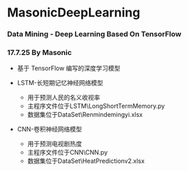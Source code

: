# MasonicDeepLearning
### Data Mining - Deep Learning Based On TensorFlow
### 17.7.25 By Masonic
- 基于 TensorFlow 编写的深度学习模型


- LSTM-长短期记忆神经网络模型
  - 用于预测人民的名义收视率
  - 主程序文件位于LSTM\LongShortTermMemory.py
  - 数据集位于DataSet\Renmindemingyi.xlsx


- CNN-卷积神经网络模型
  - 用于预测电视剧热度
  - 主程序文件位于CNN\CNN.py
  - 数据集位于DataSet\HeatPredictionv2.xlsx

